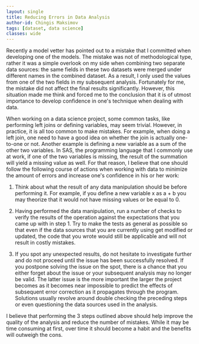 ```yaml
---
layout: single
title: Reducing Errors in Data Analysis
author-id: Chingis Maksimov
tags: [dataset, data science]
classes: wide
---
```


Recently a model vetter has pointed out to a mistake that I committed when developing one of the models. The mistake was not of methodological type, rather it was a simple overlook on my side when combining two separate data sources: the same fields in these two datasets were merged under different names in the combined dataset. As a result, I only used the values from one of the two fields in my subsequent analysis. Fortunately for me, the mistake did not affect the final results significantly. However, this situation made me think and forced me to the conclusion that it is of utmost importance to develop confidence in one's technique when dealing with data.

When working on a data science project, some common tasks, like performing left joins or defining variables, may seem trivial. However, in practice, it is all too common to make mistakes. For example, when doing a left join, one need to have a good idea on whether the join is actually one-to-one or not. Another example is defining a new variable as a sum of the other two variables. In SAS, the programming language that I commonly use at work, if one of the two variables is missing, the result of the summation will yield a missing value as well. For that reason, I believe that one should follow the following course of actions when working with data to minimize the amount of errors and increase one's confidence in his or her work:

1. Think about what the result of any data manipulation should be before performing it. For example, if you define a new variable x as a + b you may theorize that it would not have missing values or be equal to 0.

2. Having performed the data manipulation, run a number of checks to verify the results of the operation against the expectations that you came up with in step 1. Try to make the tests as general as possible so that even if the data sources that you are currently using get modified or updated, the code that you wrote would still be applicable and will not result in costly mistakes.

3. If you spot any unexpected results, do not hesitate to investigate further and do not proceed until the issue has been successfully resolved. If you postpone solving the issue on the spot, there is a chance that you either forget about the issue or your subsequent analysis may no longer be valid. The latter issue is the more important the larger the project becomes as it becomes near impossible to predict the effects of subsequent error correction as it propagates through the program. Solutions usually revolve around double checking the preceding steps or even questioning the data sources used in the analysis.

I believe that performing the 3 steps outlined above should help improve the quality of the analysis and reduce the number of mistakes. While it may be time consuming at first, over time it should become a habit and the benefits will outweigh the cons.
